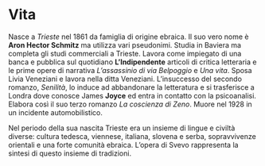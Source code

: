 # Vita

Nasce a _Trieste_ nel 1861 da famiglia di origine ebraica. Il suo vero nome è __Aron Hector Schmitz__ ma utilizza vari pseudonimi. Studia in Baviera ma completa gli studi commerciali a Trieste. Lavora come impiegato di una banca e pubblica sul quotidiano __L’Indipendente__ articoli di critica letteraria e le prime opere di narrativa _L’assassinio di via Belpoggio_ e _Una vita_. Sposa Livia Veneziani e lavora nella ditta Veneziani. L’insuccesso del secondo romanzo, _Senilità_, lo induce ad abbandonare la letteratura e si trasferisce a Londra dove conosce James __Joyce__ ed entra in contatto con la psicoanalisi. Elabora così il suo terzo romanzo _La coscienza di Zeno_. Muore nel 1928 in un incidente automobilistico.

Nel periodo della sua nascita Trieste era un insieme di lingue e civiltà diverse: cultura tedesca, viennese, italiana, slovena e serba, sopravvivenze orientali e una forte comunità ebraica. L’opera di Svevo rappresenta la sintesi di questo insieme di tradizioni.
